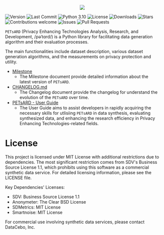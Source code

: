 <p align="center"><img src="assets/images/PETsARD-logo.png"></p>


![Version](https://img.shields.io/github/v/release/nics-tw/PETsARD)
![Last Commit](https://img.shields.io/github/last-commit/nics-tw/PETsARD)
![Python 3.10](https://img.shields.io/badge/python-v3.10-blue.svg)
![License](https://img.shields.io/github/license/nics-tw/PETsARD)
![Downloads](https://img.shields.io/github/downloads/nics-tw/PETsARD/total)
![Stars](https://img.shields.io/github/stars/nics-tw/PETsARD)
![Contributions welcome](https://img.shields.io/badge/contributions-welcome-orange.svg)
![Issues](https://img.shields.io/github/issues/nics-tw/PETsARD)
![Pull Requests](https://img.shields.io/github/issues-pr/nics-tw/PETsARD)


`PETsARD` (Privacy Enhancing Technologies Analysis, Research, and Development, /pəˈtɑrd/) is a Python library for facilitating data generation algorithm and their evaluation processes.

The main functionalities include dataset description, various dataset generation algorithms, and the measurements on privacy protection and utility.

- [Milestone](https://github.com/nics-tw/PETsARD/releases/latest)
    - The Milestone document provide detailed information about the latest version of `PETsARD`.
- [CHANGELOG.md](https://github.com/nics-tw/PETsARD/blob/main/CHANGELOG.md)
    - The Changelog document provide the changelog for understand the evolution of the `PETsARD` over time.
- [PETsARD - User Guide](https://nics-tw.github.io/PETsARD/)
    - The User Guide aims to assist developers in rapidly acquiring the necessary skills for utlisiing `PETsARD` in data synthesis, evaluating synthesized data, and enhancing the research efficiency in Privacy Enhancing Technologies-related fields.


# License

This project is licensed under MIT License with additional restrictions due to dependencies. The most significant restriction comes from SDV's Business Source License 1.1, which prohibits using this software as a commercial synthetic data service. For detailed licensing information, please see the LICENSE file.

Key Dependencies' Licenses:

- SDV: Business Source License 1.1
- Anonymeter: The Clear BSD License
- SDMetrics: MIT License
- Smartnoise: MIT License

For commercial use involving synthetic data services, please contact DataCebo, Inc.
